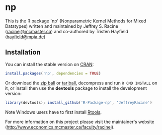 # np

This is the R package `np' (Nonparametric Kernel Methods for Mixed Datatypes) written and maintained by Jeffrey S. Racine (racinej@mcmaster.ca) and co-authored by Tristen Hayfield (hayfield@mpia.de)

## Installation

You can install the stable version on [CRAN](http://cran.r-project.org/package=np):

```r
install.packages('np', dependencies = TRUE)
```

Or download the [zip ball](https://github.com/JeffreyRacine/R-Package-np/zipball/master) or [tar ball](https://github.com/JeffreyRacine/R-Package-np/tarball/master), decompress and run `R CMD INSTALL` on it, or install then use the **devtools** package to install the development version:

```r
library(devtools); install_github('R-Package-np', 'JeffreyRacine')
```

Note Windows users have to first install [Rtools](http://www.murdoch-sutherland.com/Rtools/).

For more information on this project please visit the maintainer's website (http://www.economics.mcmaster.ca/faculty/racinej).

